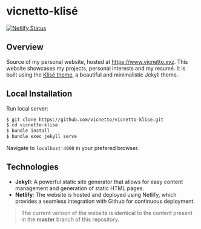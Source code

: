 # vicnetto-klisé

[![Netlify Status](https://api.netlify.com/api/v1/badges/def3c9ea-4c83-4af1-9493-314b2856ff29/deploy-status)](https://app.netlify.com/sites/vicnetto/deploys)

## Overview
Source of my personal website, hosted at https://www.vicnetto.xyz. This website showcases my projects, personal interests and my resumé. It is built using the [Klisé theme](https://github.com/piharpi/jekyll-klise), a beautiful and minimalistic Jekyll theme. 

## Local Installation

Run local server:

```sh
$ git clone https://github.com/vicnetto/vicnetto-klise.git
$ cd vicnetto-klise
$ bundle install
$ bundle exec jekyll serve
```

Navigate to `localhost:4000` in your prefered browser.

## Technologies
- **Jekyll**: A powerful static site generator that allows for easy content management and generation of static HTML pages.
- **Netlify**: The website is hosted and deployed using Netlify, which provides a seamless integration with Github for continuous deployment.

> The current version of the website is identical to the content present in the **master** branch of this repository.
